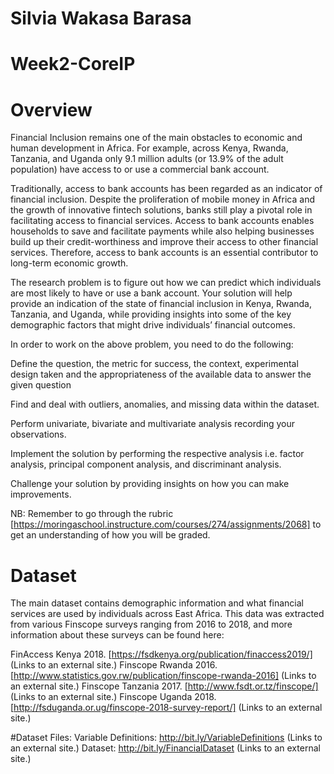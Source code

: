 # Silvia Wakasa Barasa
# Week2-CoreIP
# Overview
Financial Inclusion remains one of the main obstacles to economic and human development in Africa. For example, across Kenya, Rwanda, Tanzania, and Uganda only 9.1 million adults (or 13.9% of the adult population) have access to or use a commercial bank account.

Traditionally, access to bank accounts has been regarded as an indicator of financial inclusion. Despite the proliferation of mobile money in Africa and the growth of innovative fintech solutions, banks still play a pivotal role in facilitating access to financial services. Access to bank accounts enables households to save and facilitate payments while also helping businesses build up their credit-worthiness and improve their access to other financial services. Therefore, access to bank accounts is an essential contributor to long-term economic growth.

The research problem is to figure out how we can predict which individuals are most likely to have or use a bank account. Your solution will help provide an indication of the state of financial inclusion in Kenya, Rwanda, Tanzania, and Uganda, while providing insights into some of the key demographic factors that might drive individuals’ financial outcomes.

In order to work on the above problem, you need to do the following:

Define the question, the metric for success, the context, experimental design taken and the appropriateness of the available data to answer the given question

Find and deal with outliers, anomalies, and missing data within the dataset.

Perform univariate, bivariate and multivariate analysis recording your observations.

Implement the solution by performing the respective analysis i.e. factor analysis, principal component analysis, and discriminant analysis.

Challenge your solution by providing insights on how you can make improvements.

NB: Remember to go through the rubric [https://moringaschool.instructure.com/courses/274/assignments/2068] to get an understanding of how you will be graded.

# Dataset
The main dataset contains demographic information and what financial services are used by individuals across East Africa. This data was extracted from various Finscope surveys ranging from 2016 to 2018, and more information about these surveys can be found here:

FinAccess Kenya 2018. [https://fsdkenya.org/publication/finaccess2019/] (Links to an external site.) Finscope Rwanda 2016. [http://www.statistics.gov.rw/publication/finscope-rwanda-2016] (Links to an external site.) Finscope Tanzania 2017. [http://www.fsdt.or.tz/finscope/] (Links to an external site.) Finscope Uganda 2018. [http://fsduganda.or.ug/finscope-2018-survey-report/] (Links to an external site.)

#Dataset Files:
Variable Definitions: http://bit.ly/VariableDefinitions (Links to an external site.) Dataset: http://bit.ly/FinancialDataset (Links to an external site.)
